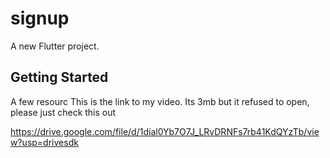 # signup

A new Flutter project.

## Getting Started


A few resourc
This is the link to my video. Its 3mb but it refused to open, please just check this out

https://drive.google.com/file/d/1dial0Yb7O7J_LRvDRNFs7rb41KdQYzTb/view?usp=drivesdk




